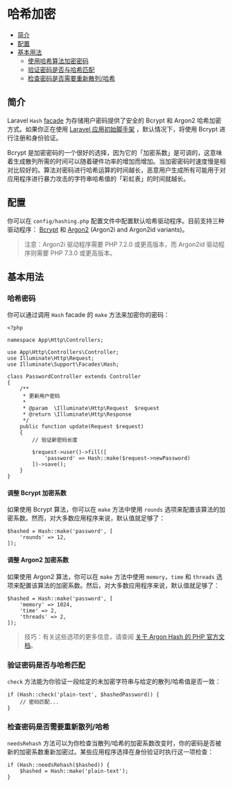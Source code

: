 # 哈希加密

- [简介](#introduction)
- [配置](#configuration)
- [基本用法](#basic-usage)
    - [使用哈希算法加密密码](#hashing-passwords)
    - [验证密码是否与哈希匹配](#verifying-that-a-password-matches-a-hash)
    - [检查密码是否需要重新散列/哈希](#determining-if-a-password-needs-to-be-rehashed)

<a name="introduction"></a>
## 简介

Laravel `Hash` [facade](/docs/laravel/9.x/facades) 为存储用户密码提供了安全的 Bcrypt 和 Argon2 哈希加密方式。如果你正在使用 [Laravel 应用初始脚手架](/docs/laravel/9.x/starter-kits) ，默认情况下，将使用 Bcrypt 进行注册和身份验证。

Bcrypt 是加密密码的一个很好的选择，因为它的「加密系数」是可调的，这意味着生成散列所需的时间可以随着硬件功率的增加而增加。当加密密码时速度慢是相对比较好的。算法对密码进行哈希运算的时间越长，恶意用户生成所有可能用于对应用程序进行暴力攻击的字符串哈希值的「彩虹表」的时间就越长。

<a name="configuration"></a>
## 配置

你可以在 `config/hashing.php` 配置文件中配置默认哈希驱动程序。目前支持三种驱动程序： [Bcrypt](https://en.wikipedia.org/wiki/Bcrypt) 和 [Argon2](https://en.wikipedia.org/wiki/Argon2) (Argon2i and Argon2id variants)。

> 注意：Argon2i 驱动程序需要 PHP 7.2.0 或更高版本，而 Argon2id 驱动程序则需要 PHP 7.3.0 或更高版本。

<a name="basic-usage"></a>
## 基本用法

<a name="hashing-passwords"></a>
### 哈希密码

你可以通过调用 `Hash` facade 的 `make` 方法来加密你的密码：

    <?php

    namespace App\Http\Controllers;

    use App\Http\Controllers\Controller;
    use Illuminate\Http\Request;
    use Illuminate\Support\Facades\Hash;

    class PasswordController extends Controller
    {
        /**
         * 更新用户密码
         *
         * @param  \Illuminate\Http\Request  $request
         * @return \Illuminate\Http\Response
         */
        public function update(Request $request)
        {
            // 验证新密码长度

            $request->user()->fill([
                'password' => Hash::make($request->newPassword)
            ])->save();
        }
    }



<a name="adjusting-the-bcrypt-work-factor"></a>
#### 调整 Bcrypt 加密系数

如果使用 Bcrypt 算法，你可以在 `make` 方法中使用 `rounds` 选项来配置该算法的加密系数。然而，对大多数应用程序来说，默认值就足够了：

    $hashed = Hash::make('password', [
        'rounds' => 12,
    ]);

<a name="adjusting-the-argon2-work-factor"></a>
#### 调整 Argon2 加密系数

如果使用 Argon2 算法，你可以在 `make` 方法中使用 `memory`，`time` 和 `threads` 选项来配置该算法的加密系数。然后，对大多数应用程序来说，默认值就足够了：

    $hashed = Hash::make('password', [
        'memory' => 1024,
        'time' => 2,
        'threads' => 2,
    ]);

> 技巧：有关这些选项的更多信息，请查阅 [关于 Argon Hash 的 PHP 官方文档](https://secure.php.net/manual/zh/function.password-hash.php)。

<a name="verifying-that-a-password-matches-a-hash"></a>
### 验证密码是否与哈希匹配

`check` 方法能为你验证一段给定的未加密字符串与给定的散列/哈希值是否一致：

    if (Hash::check('plain-text', $hashedPassword)) {
        // 密码匹配...
    }

<a name="determining-if-a-password-needs-to-be-rehashed"></a>
### 检查密码是否需要重新散列/哈希

`needsRehash` 方法可以为你检查当散列/哈希的加密系数改变时，你的密码是否被新的加密系数重新加密过。某些应用程序选择在身份验证时执行这一项检查：

    if (Hash::needsRehash($hashed)) {
        $hashed = Hash::make('plain-text');
    }

